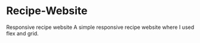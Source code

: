 # Recipe-Website
Responsive recipe website
A simple responsive recipe website where I used flex and grid.
